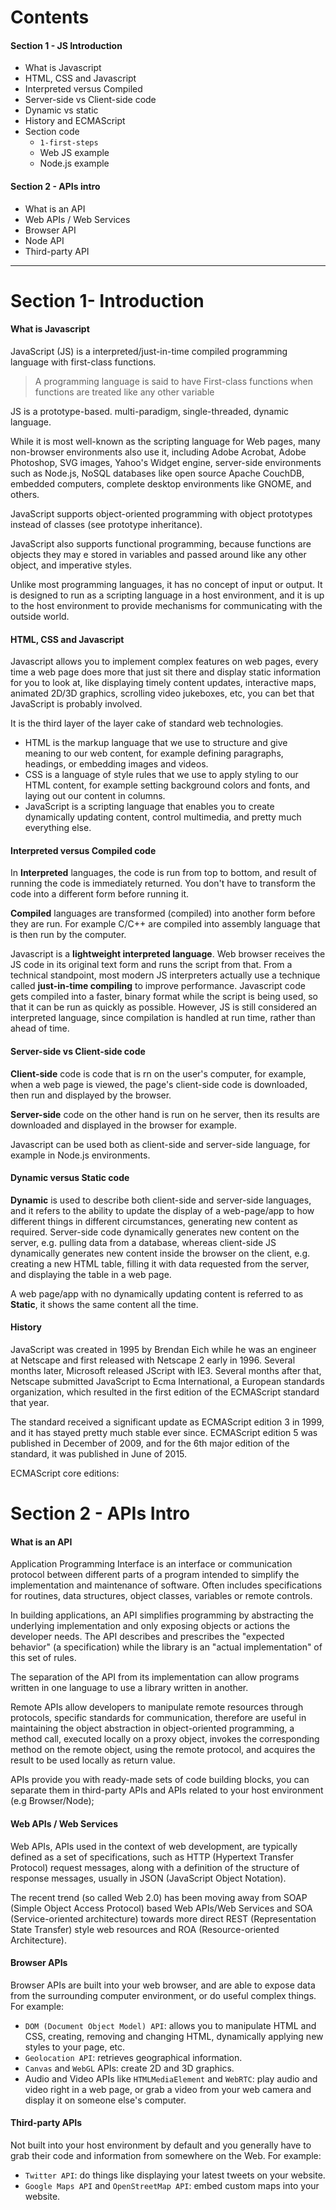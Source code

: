 # Contents

#### Section 1 - JS Introduction

* What is Javascript
* HTML, CSS and Javascript
* Interpreted versus Compiled
* Server-side vs Client-side code
* Dynamic vs static
* History and ECMAScript
* Section code
    * `1-first-steps`
    * Web JS example
    * Node.js example

#### Section 2 - APIs intro

* What is an API
* Web APIs / Web Services
* Browser API
* Node API
* Third-party API

--- 

# Section 1- Introduction

#### What is Javascript

JavaScript (JS) is a interpreted/just-in-time compiled programming language with first-class functions.

> A programming language is said to have First-class functions when functions are treated
> like any other variable

JS is a prototype-based. multi-paradigm, single-threaded, dynamic language.

While it is most well-known as the scripting language for Web pages, many non-browser
environments also use it, including Adobe Acrobat, Adobe Photoshop, SVG images, Yahoo's
Widget engine, server-side environments such as Node.js, NoSQL databases like open source
Apache CouchDB, embedded computers, complete desktop environments like GNOME, and others.

JavaScript supports object-oriented programming with object prototypes
instead of classes (see prototype inheritance). 

JavaScript also supports functional programming, because functions are
objects they may e stored in variables and passed around like any other object,
and imperative styles. 

Unlike most programming languages, it has no concept of input or output. It is designed to run
as a scripting language in a host environment, and it is up to the host environment to provide 
mechanisms for communicating with the outside world.

#### HTML, CSS and Javascript

Javascript allows you to implement complex features on web pages, every time a web page
does more that just sit there and display static information for you to look at, like displaying
timely content updates, interactive maps, animated 2D/3D graphics, scrolling video jukeboxes,
etc, you can bet that JavaScript is probably involved.

It is the third layer of the layer cake of standard web technologies.

* HTML is the markup language that we use to structure and give meaning to our web
content, for example defining paragraphs, headings, or embedding images and videos.
* CSS is a language of style rules that we use to apply styling to our HTML content,
for example setting background colors and fonts, and laying out our content in columns.
* JavaScript is a scripting language that enables you to create dynamically updating
content, control multimedia, and pretty much everything else.

#### Interpreted versus Compiled code

In __Interpreted__ languages, the code is run from top to bottom, and result of running the code
is immediately returned. You don't have to transform the code into a different form before running it.

__Compiled__ languages are transformed (compiled) into another form before they are run. For
example C/C++ are compiled into assembly language that is then run by the computer.

Javascript is a __lightweight interpreted language__. Web browser receives the JS code in its
original text form and runs the script from that. From a technical standpoint, most modern
JS interpreters actually use a technique called __just-in-time compiling__ to improve performance.
Javascript code gets compiled into a faster, binary format while the script is being used, so
that it can be run as quickly as possible. However, JS is still considered an interpreted language,
since compilation is handled at run time, rather than ahead of time.

#### Server-side vs Client-side code

__Client-side__ code is code that is rn on the user's computer, for example, when a web page is
viewed, the page's client-side code is downloaded, then run and displayed by the browser.

__Server-side__ code on the other hand is run on he server, then its results are downloaded and
displayed in the browser for example.

Javascript can be used both as client-side and server-side language, for example in Node.js
environments.

#### Dynamic versus Static code

__Dynamic__ is used to describe both client-side and server-side languages, and it refers to the
ability to update the display of a web-page/app to how different things in different
circumstances, generating new content as required. Server-side code dynamically generates
new content on the server, e.g. pulling data from a database, whereas client-side JS
dynamically generates new content inside the browser on the client, e.g. creating a new HTML
table, filling it with data requested from the server, and displaying the table in a web page.

A web page/app with no dynamically updating content is referred to as __Static__, it shows the
same content all the time.

#### History

JavaScript was created in 1995 by Brendan Eich while he was an engineer at Netscape and first
released with Netscape 2 early in 1996. Several months later, Microsoft released JScript with
IE3. Several months after that, Netscape submitted JavaScript to Ecma International, a European
standards organization, which resulted in the first edition of the ECMAScript standard that
year.

The standard received a significant update as ECMAScript edition 3 in 1999, and it has stayed
pretty much stable ever since. ECMAScript edition 5 was published in December of 2009, and
for the 6th major edition of the standard, it was published in June of 2015.

ECMAScript core editions:

# Section 2 - APIs Intro

#### What is an API

Application Programming Interface is an interface or communication protocol between different parts
of a program intended to simplify the implementation and maintenance of software. Often
includes specifications for routines, data structures, object classes, variables or remote
controls.

In building applications, an API simplifies programming by abstracting the underlying
implementation and only exposing objects or actions the developer needs. The API describes
and prescribes the "expected behavior" (a specification) while the library is an "actual
implementation" of this set of rules.

The separation of the API from its implementation can allow programs written in one language
to use a library written in another.

Remote APIs allow developers to manipulate remote resources through protocols, specific
standards for communication, therefore are useful in maintaining the object abstraction in
object-oriented programming, a method call, executed locally on a proxy object, invokes the 
corresponding method on the remote object, using the remote protocol, and acquires the result
to be used locally as return value.

APIs provide you with ready-made sets of code building blocks, you can separate them in third-party
APIs and APIs related to your host environment (e.g Browser/Node);

#### Web APIs / Web Services

Web APIs, APIs used in the context of web development, are typically defined as a set of
specifications, such as HTTP (Hypertext Transfer Protocol) request messages, along with a
definition of the structure of response messages, usually in JSON (JavaScript Object Notation).

The recent trend (so called Web 2.0) has been moving away from SOAP (Simple Object
Access Protocol) based Web APIs/Web Services and SOA (Service-oriented architecture)
towards more direct REST (Representation State Transfer) style web resources and ROA
(Resource-oriented Architecture).

#### Browser APIs

Browser APIs are built into your web browser, and are able to expose data from the 
surrounding computer environment, or do useful complex things. For example:

* `DOM (Document Object Model) API`: allows you to manipulate HTML and CSS, creating,
removing and changing HTML, dynamically applying new styles to your page, etc.
* `Geolocation API`: retrieves geographical information.
* `Canvas` and `WebGL` APIs: create 2D and 3D graphics.
* Audio and Video APIs like `HTMLMediaElement` and `WebRTC`: play audio and video
right in a web page, or grab a video from your web camera and display it on someone else's
computer.

#### Third-party APIs

Not built into your host environment by default and you generally have to grab their code and
information from somewhere on the Web. For example:

* `Twitter API`: do things like displaying your latest tweets on your website.
* `Google Maps API` and `OpenStreetMap API`: embed custom maps into your website.

